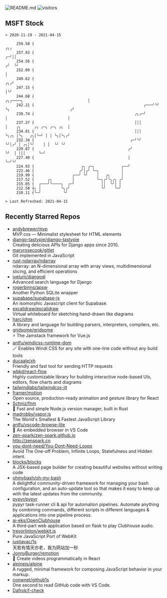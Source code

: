 ![README.md](https://github.com/Gerhut/Gerhut/workflows/README.md/badge.svg)
![visitors](https://visitors.vercel.app/Gerhut/Gerhut?token=8cf69d1f6813d272ef062726b6070c9be4ff72038cfe5a7ded7384a8da65d866)

## MSFT Stock

```
> 2020-11-19 - 2021-04-15

     259.50 ┤                                                                                                ╭╮╭ 
     257.03 ┤                                                                                              ╭─╯││ 
     254.56 ┤                                                                                             ╭╯  ╰╯ 
     252.09 ┤                                                                                             │      
     249.62 ┤                                                                                          ╭╮╭╯      
     247.15 ┤                                                                                          │╰╯       
     244.68 ┤                                                     ╭╮╭────╮                             │         
     242.21 ┤                                                 ╭───╯╰╯    ╰╮                           ╭╯         
     239.74 ┤                                             ╭╮╭─╯           │                           │          
     237.27 ┤                                             │││             │    ╭╮      ╭╮ ╭─╮ ╭─╮ ╭╮  │          
     234.81 ┤                                             │││             ╰╮╭╮ │╰╮   ╭╮│╰─╯ │ │ ╰╮│╰╮╭╯          
     232.34 ┤                                           ╭─╯╰╯              ╰╯│╭╯ │ ╭╮│╰╯    │ │  ╰╯ ╰╯           
     229.87 ┤                                          ╭╯                    ╰╯  │ │││      ╰─╯                  
     227.40 ┤                                          │                         ╰─╯╰╯                           
     224.93 ┤                     ╭╮ ╭─╮            ╭──╯                                                         
     222.46 ┤                    ╭╯│╭╯ ╰─╮          │                                                            
     219.99 ┤                 ╭──╯ ╰╯    │   ╭╮     │                                                            
     217.52 ┤      ╭╮         │          ╰─╮╭╯╰╮╭╮ ╭╯                                                            
     215.05 ┤  ╭───╯╰────╮  ╭─╯            ││  ╰╯│ │                                                             
     212.58 ┼╮ │         ╰╮╭╯              ╰╯    ╰─╯                                                             
     210.11 ┤╰─╯          ╰╯                                                                                     

> Last Refreshed: 2021-04-15
```

## Recently Starred Repos

- [andybrewer/mvp](https://github.com/andybrewer/mvp)  
  MVP.css — Minimalist stylesheet for HTML elements
- [django-tastypie/django-tastypie](https://github.com/django-tastypie/django-tastypie)  
  Creating delicious APIs for Django apps since 2010.
- [maryrosecook/gitlet](https://github.com/maryrosecook/gitlet)  
  Git implemented in JavaScript
- [rust-ndarray/ndarray](https://github.com/rust-ndarray/ndarray)  
  ndarray: an N-dimensional array with array views, multidimensional slicing, and efficient operations
- [ivelum/djangoql](https://github.com/ivelum/djangoql)  
  Advanced search language for Django
- [rogerbinns/apsw](https://github.com/rogerbinns/apsw)  
  Another Python SQLite wrapper
- [supabase/supabase-js](https://github.com/supabase/supabase-js)  
  An isomorphic Javascript client for Supabase.
- [excalidraw/excalidraw](https://github.com/excalidraw/excalidraw)  
  Virtual whiteboard for sketching hand-drawn like diagrams
- [harc/ohm](https://github.com/harc/ohm)  
  A library and language for building parsers, interpreters, compilers, etc.
- [gridsome/gridsome](https://github.com/gridsome/gridsome)  
  ⚡️ The Jamstack framework for Vue.js
- [antfu/windicss-runtime-dom](https://github.com/antfu/windicss-runtime-dom)  
  🪄 Enables Windi CSS for any site with one-line code without any build tools 
- [ducaale/xh](https://github.com/ducaale/xh)  
  Friendly and fast tool for sending HTTP requests
- [wbkd/react-flow](https://github.com/wbkd/react-flow)  
  Highly customizable library for building interactive node-based UIs, editors, flow charts and diagrams 
- [tailwindlabs/tailwindcss-jit](https://github.com/tailwindlabs/tailwindcss-jit)  
- [framer/motion](https://github.com/framer/motion)  
  Open source, production-ready animation and gesture library for React
- [Schniz/fnm](https://github.com/Schniz/fnm)  
  🚀 Fast and simple Node.js version manager, built in Rust
- [madrobby/vapor.js](https://github.com/madrobby/vapor.js)  
  The World's Smallest & Fastest JavaScript Library
- [antfu/vscode-browse-lite](https://github.com/antfu/vscode-browse-lite)  
  🚀 An embedded browser in VS Code
- [zen-spark/zen-spark.github.io](https://github.com/zen-spark/zen-spark.github.io)  
  http://zenspark.cn
- [you-dont-need/You-Dont-Need-Loops](https://github.com/you-dont-need/You-Dont-Need-Loops)  
  Avoid The One-off Problem, Infinite Loops, Statefulness and Hidden intent.
- [blocks/blocks](https://github.com/blocks/blocks)  
  A JSX-based page builder for creating beautiful websites without writing code
- [ohmybash/oh-my-bash](https://github.com/ohmybash/oh-my-bash)  
  A delightful community-driven framework for managing your bash configuration, and an auto-update tool so that makes it easy to keep up with the latest updates from the community.
- [pypyr/pypyr](https://github.com/pypyr/pypyr)  
  pypyr task-runner cli & api for automation pipelines. Automate anything by combining commands, different scripts in different languages & applications into one pipeline process.
- [ai-eks/OpenClubhouse](https://github.com/ai-eks/OpenClubhouse)  
  A third-part web application based on flask to play Clubhouse audio.
- [trevorlinton/webkit.js](https://github.com/trevorlinton/webkit.js)  
  Pure JavaScript Port of WebKit
- [justjavac/1s](https://github.com/justjavac/1s)  
  天若有情天亦老，我为网站加一秒
- [JonnyBurger/remotion](https://github.com/JonnyBurger/remotion)  
  🎥      Create videos programmatically in React
- [alpinejs/alpine](https://github.com/alpinejs/alpine)  
  A rugged, minimal framework for composing JavaScript behavior in your markup.
- [conwnet/github1s](https://github.com/conwnet/github1s)  
  One second to read GitHub code with VS Code.
- [Dafrok/f-check](https://github.com/Dafrok/f-check)  
